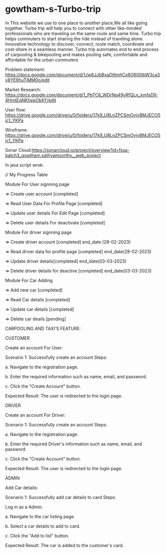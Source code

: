# gowtham-s-Turbo-trip
In This website we use to one place to another place,We all like going together. Turbo trip will help you to connect with other like-minded professionals who are traveling on the same route and same time. Turbo trip helps commuters to start sharing the ride instead of traveling alone. Innovative technology to discover, connect, route match, coordinate and cost-share in a seamless manner. Turbo trip automates end to end process of carpooling & bikepooling and makes pooling safe, comfortable and affordable for the urban commuters

Problem statement: https://docs.google.com/document/d/1Jw6JJbBxaDjttmIjCx6O600lbW3ca3v8YE9huTjMM0o/edit

Market Research: https://docs.google.com/document/d/1_PbTC6_WDrNq49vRfQLn_km1sDX-4HmtEqNKhepOk4Y/edit

User flow: https://drive.google.com/drive/u/0/folders/17k9_U8LnZPCSmOvjvBMJECO5ic1_YKPa

Wireframe: https://drive.google.com/drive/u/0/folders/17k9_U8LnZPCSmOvjvBMJECO5ic1_YKPa

Sonar Cloud:https://sonarcloud.io/project/overview?id=fssa-batch3_gowtham.sathyamoorthy__web_project

In java script wrok:

// My Progress Table

Module For User signning page

=> Create user account [completed]

=> Read User Data For Profile Page [completed]

=> Update user details For Edit Page [completed]

=> Delete user details For deactivate [completed]

Module For driver signning page

=> Create driver account  [completed] end_date (28-02-2023)

=> Read driver data for profile page [completed] end_date(28-02-2023)

=> Update driver details[completed] end_date(03-03-2023)

=> Delete driver details for deactive [completed] end_date(03-03-2023)

Module For Car Adding

=> Add new car [completed]

=> Read Car details  [completed]

=> Update car details  [completed]

=> Delete car deails  [pending]

CARPOOLING AND TAXI'S FEATURE:

CUSTOMER

Create an account For User:

Scenario 1: Successfully create an account
Steps:

a. Navigate to the registration page.

b. Enter the required information such as name, email, and password.

c. Click the "Create Account" button.

   Expected Result:
The user is redirected to the login page.


DRIVER

Create an account For Driver:

Scenario 1: Successfully create an account
Steps:

a. Navigate to the registration page.

b. Enter the required Driver's information such as name, email, and password.

c. Click the "Create Account" button.

   Expected Result:
The user is redirected to the login page.

ADMIN

Add Car details:

Scenario 1: Successfully add car details to card
Steps:

Log in as a Admin.

a. Navigate to the car listing page.

b. Select a car details to add to card.

c. Click the "Add to list" button.

Expected Result:
The car is added to the customer's card.


